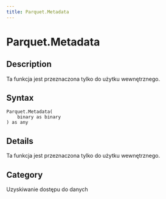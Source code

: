 ```yaml
---
title: Parquet.Metadata
---
```


# Parquet.Metadata


## Description

Ta funkcja jest przeznaczona tylko do użytku wewnętrznego.


## Syntax

```powerquery
Parquet.Metadata(
    binary as binary
) as any
```


## Details

Ta funkcja jest przeznaczona tylko do użytku wewnętrznego.



## Category
Uzyskiwanie dostępu do danych

